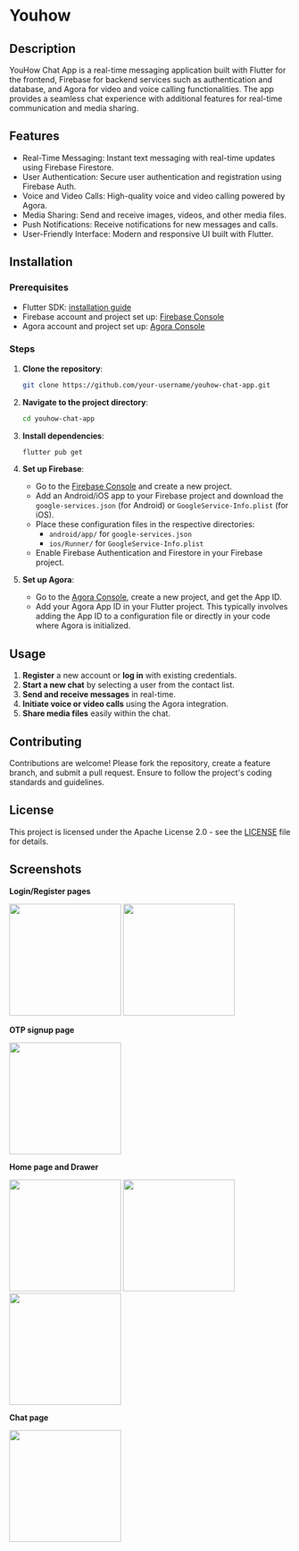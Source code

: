 # Youhow

## Description
YouHow Chat App is a real-time messaging application built with Flutter for the frontend, Firebase for backend services such as authentication and database, and Agora for video and voice calling functionalities. The app provides a seamless chat experience with additional features for real-time communication and media sharing.

## Features
- Real-Time Messaging: Instant text messaging with real-time updates using Firebase Firestore.
- User Authentication: Secure user authentication and registration using Firebase Auth.
- Voice and Video Calls: High-quality voice and video calling powered by Agora.
- Media Sharing: Send and receive images, videos, and other media files.
- Push Notifications: Receive notifications for new messages and calls.
- User-Friendly Interface: Modern and responsive UI built with Flutter.

## Installation

### Prerequisites

- Flutter SDK: [installation guide](https://flutter.dev/docs/get-started/install)
- Firebase account and project set up: [Firebase Console](https://console.firebase.google.com/)
- Agora account and project set up: [Agora Console](https://console.agora.io/)

### Steps

1. **Clone the repository**:
   ```bash
   git clone https://github.com/your-username/youhow-chat-app.git
2. **Navigate to the project directory**:
   ```bash
   cd youhow-chat-app
3. **Install dependencies**:
   ```bash
   flutter pub get
4. **Set up Firebase**:
    - Go to the [Firebase Console](https://console.firebase.google.com/) and create a new project.
    - Add an Android/iOS app to your Firebase project and download the `google-services.json` (for Android) or `GoogleService-Info.plist` (for iOS).
    - Place these configuration files in the respective directories:
        - `android/app/` for `google-services.json`
        - `ios/Runner/` for `GoogleService-Info.plist`
    - Enable Firebase Authentication and Firestore in your Firebase project.
5. **Set up Agora**:

   - Go to the [Agora Console](https://console.agora.io/), create a new project, and get the App ID.
   - Add your Agora App ID in your Flutter project. This typically involves adding the App ID to a configuration file or directly in your code where Agora is initialized.

## Usage

1. **Register** a new account or **log in** with existing credentials.
2. **Start a new chat** by selecting a user from the contact list.
3. **Send and receive messages** in real-time.
4. **Initiate voice or video calls** using the Agora integration.
5. **Share media files** easily within the chat.

## Contributing

Contributions are welcome! Please fork the repository, create a feature branch, and submit a pull request. Ensure to follow the project's coding standards and guidelines.

## License

This project is licensed under the Apache License 2.0 - see the [LICENSE](LICENSE) file for details.


## Screenshots

**Login/Register pages**

<p float="left">
  <img src="https://github.com/4YU5H25/YouHow--chatApp/assets/137501269/cf7bef6f-7349-4726-b09f-e9f67cac8b91" width="200" />
  <img src="https://github.com/4YU5H25/YouHow--chatApp/assets/137501269/67451896-ad85-4abc-8ed6-f56342f23edd" width="200" /> 
</p>

**OTP signup page**

<p float="left">
  <img src="https://github.com/4YU5H25/YouHow--chatApp/assets/137501269/745d27bd-fb83-40c3-8ed9-481b22b2ef84" width="200" />
</p>

**Home page and Drawer**

<p float="left">
  <img src="https://github.com/4YU5H25/YouHow--chatApp/assets/137501269/38f084b0-0edb-41c8-8ad9-010c16fc3829" width="200" />
  <img src="https://github.com/4YU5H25/YouHow--chatApp/assets/137501269/5321bcc3-d771-4cab-9c0f-1402c33b4631" width="200" /> 
  <img src="https://github.com/4YU5H25/YouHow--chatApp/assets/137501269/7a11ed2f-beac-478b-9420-98cbbdd8417b" width="200" /> 
</p>

**Chat page**

<p float="left">
  <img src="https://github.com/4YU5H25/YouHow--chatApp/assets/137501269/e2159d80-d683-4a54-927a-c23f885e08a1" width="200" />
</p>

